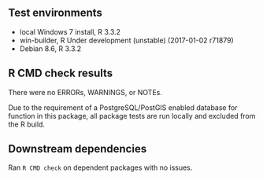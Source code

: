 ## Test environments
* local Windows 7 install, R 3.3.2
* win-builder, R Under development (unstable) (2017-01-02 r71879)
* Debian 8.6, R 3.3.2

## R CMD check results
There were no ERRORs, WARNINGS, or NOTEs.

Due to the requirement of a PostgreSQL/PostGIS enabled database for function in this package, all package tests are run locally and excluded from the R build.

## Downstream dependencies
Ran `R CMD check` on dependent packages with no issues.